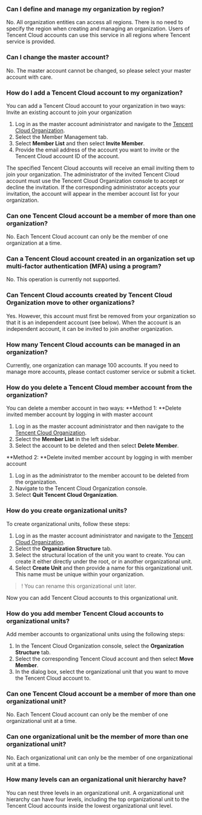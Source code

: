 ### Can I define and manage my organization by region?
No. All organization entities can access all regions. There is no need to specify the region when creating and managing an organization. Users of Tencent Cloud accounts can use this service in all regions where Tencent service is provided.
### Can I change the master account?
No. The master account cannot be changed, so please select your master account with care.
### How do I add a Tencent Cloud account to my organization?
You can add a Tencent Cloud account to your organization in two ways:
Invite an existing account to join your organization
1. Log in as the master account administrator and navigate to the [Tencent Cloud Organization](https://console.cloud.tencent.com/organization).
2. Select the Member Management tab.
3. Select **Member List** and then select **Invite Member**.
4. Provide the email address of the account you want to invite or the Tencent Cloud account ID of the account.

The specified Tencent Cloud accounts will receive an email inviting them to join your organization. The administrator of the invited Tencent Cloud account must use the Tencent Cloud Organization console to accept or decline the invitation. If the corresponding administrator accepts your invitation, the account will appear in the member account list for your organization.

### Can one Tencent Cloud account be a member of more than one organization?
No. Each Tencent Cloud account can only be the member of one organization at a time.
### Can a Tencent Cloud account created in an organization set up multi-factor authentication (MFA) using a program?
No. This operation is currently not supported.
### Can Tencent Cloud accounts created by Tencent Cloud Organization move to other organizations?
Yes. However, this account must first be removed from your organization so that it is an independent account (see below). When the account is an independent account, it can be invited to join another organization. 
### How many Tencent Cloud accounts can be managed in an organization?
Currently, one organization can manage 100 accounts. If you need to manage more accounts, please contact customer service or submit a ticket.

### How do you delete a Tencent Cloud member account from the organization?
You can delete a member account in two ways:
**Method 1: **Delete invited member account by logging in with master account
1. Log in as the master account administrator and then navigate to the [Tencent Cloud Organization](https://console.cloud.tencent.com/organization).
2. Select the **Member List** in the left sidebar.
3. Select the account to be deleted and then select **Delete Member**.

**Method 2: **Delete invited member account by logging in with member account
1. Log in as the administrator to the member account to be deleted from the organization.
2. Navigate to the Tencent Cloud Organization console.
3. Select **Quit Tencent Cloud Organization**.

### How do you create organizational units?
To create organizational units, follow these steps:
1. Log in as the master account administrator and navigate to the [Tencent Cloud Organization](https://console.cloud.tencent.com/organization).
2. Select the **Organization Structure** tab.
3. Select the structural location of the unit you want to create. You can create it either directly under the root, or in another organizational unit.
4. Select **Create Unit** and then provide a name for this organizational unit. This name must be unique within your organization.

>! You can rename this organizational unit later.

Now you can add Tencent Cloud accounts to this organizational unit.

### How do you add member Tencent Cloud accounts to organizational units?
Add member accounts to organizational units using the following steps:
1. In the Tencent Cloud Organization console, select the **Organization Structure** tab.
2. Select the corresponding Tencent Cloud account and then select **Move Member**.
3. In the dialog box, select the organizational unit that you want to move the Tencent Cloud account to.

### Can one Tencent Cloud account be a member of more than one organizational unit?
No. Each Tencent Cloud account can only be the member of one organizational unit at a time.

### Can one organizational unit be the member of more than one organizational unit?
No. Each organizational unit can only be the member of one organizational unit at a time.

### How many levels can an organizational unit hierarchy have?
You can nest three levels in an organizational unit. A organizational unit hierarchy can have four levels, including the top organizational unit to the Tencent Cloud accounts inside the lowest organizational unit level.
